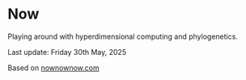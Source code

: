 # Now

Playing around with hyperdimensional computing and phylogenetics.

Last update: Friday 30th May, 2025

Based on [nownownow.com](https://nownownow.com/)
